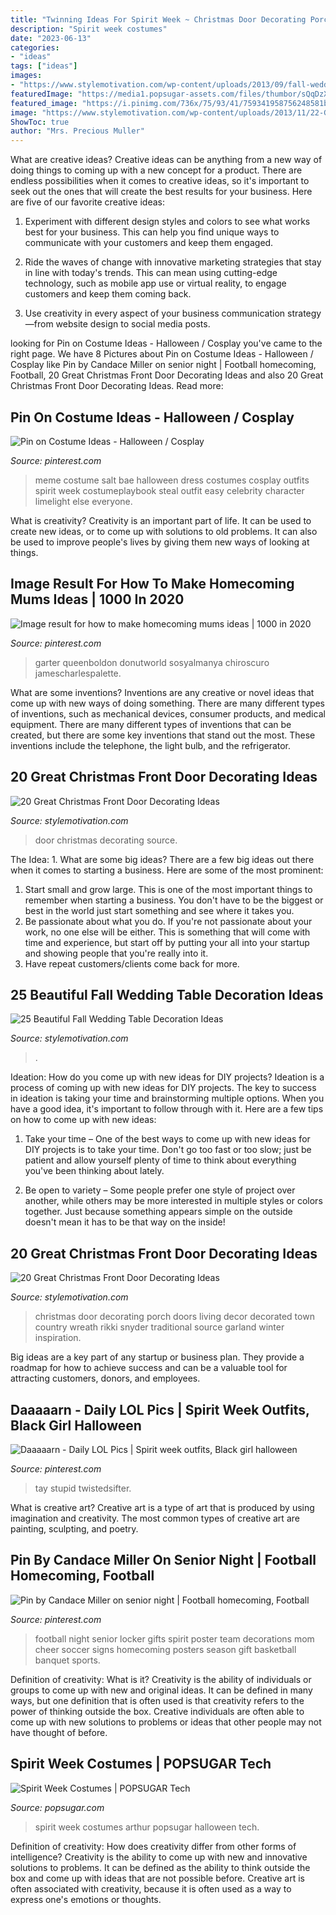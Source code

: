 ```yaml
---
title: "Twinning Ideas For Spirit Week ~ Christmas Door Decorating Porch Doors Living Decor Decorated Town Country Wreath Rikki Snyder Traditional Source Garland Winter Inspiration"
description: "Spirit week costumes"
date: "2023-06-13"
categories:
- "ideas"
tags: ["ideas"]
images:
- "https://www.stylemotivation.com/wp-content/uploads/2013/09/fall-wedding-10.jpg"
featuredImage: "https://media1.popsugar-assets.com/files/thumbor/sQqDzXDB4j_kZYADNLqXxf21pFY/fit-in/728xorig/filters:format_auto-!!-:strip_icc-!!-/2016/10/14/920/n/1922507/8151314b5801488e353312.61240740_edit_img_twitter_post_image_file_16516765_1476477343.jpg"
featured_image: "https://i.pinimg.com/736x/75/93/41/759341958756248581b4c3a55a230f23.jpg"
image: "https://www.stylemotivation.com/wp-content/uploads/2013/11/22-Great-Christmas-Front-Door-Decorating-Ideas-14.jpg"
ShowToc: true
author: "Mrs. Precious Muller"
---
```



What are creative ideas?
Creative ideas can be anything from a new way of doing things to coming up with a new concept for a product. There are endless possibilities when it comes to creative ideas, so it's important to seek out the ones that will create the best results for your business. Here are five of our favorite creative ideas: 
1. Experiment with different design styles and colors to see what works best for your business. This can help you find unique ways to communicate with your customers and keep them engaged.

2. Ride the waves of change with innovative marketing strategies that stay in line with today's trends. This can mean using cutting-edge technology, such as mobile app use or virtual reality, to engage customers and keep them coming back. 

3. Use creativity in every aspect of your business communication strategy—from website design to social media posts.

	

		
looking for Pin on Costume Ideas - Halloween / Cosplay you've came to the right page. We have 8 Pictures about Pin on Costume Ideas - Halloween / Cosplay like Pin by Candace Miller on senior night | Football homecoming, Football, 20 Great Christmas Front Door Decorating Ideas and also 20 Great Christmas Front Door Decorating Ideas. Read more:
		
    
## Pin On Costume Ideas - Halloween / Cosplay

<img loading=lazy src="https://i.pinimg.com/736x/7d/5d/3a/7d5d3a0c101c242740415d7d46157987--bae-meme-character-ideas.jpg" onerror="this.onerror=null;this.src='https://tse1.mm.bing.net/th?id=OIP.HqExa0ZcFs3ScxJwRCMAiQAAAA&amp;pid=15.1';" alt="Pin on Costume Ideas - Halloween / Cosplay">

_Source: pinterest.com_

>meme costume salt bae halloween dress costumes cosplay outfits spirit week costumeplaybook steal outfit easy celebrity character limelight else everyone. 

	

What is creativity?
Creativity is an important part of life. It can be used to create new ideas, or to come up with solutions to old problems. It can also be used to improve people's lives by giving them new ways of looking at things.

    
## Image Result For How To Make Homecoming Mums Ideas | 1000 In 2020

<img loading=lazy src="https://i.pinimg.com/736x/75/93/41/759341958756248581b4c3a55a230f23.jpg" onerror="this.onerror=null;this.src='https://tse2.mm.bing.net/th?id=OIP.QkjLXiLlPKaFw8cT9ttzVAHaNg&amp;pid=15.1';" alt="Image result for how to make homecoming mums ideas | 1000 in 2020">

_Source: pinterest.com_

>garter queenboldon donutworld sosyalmanya chiroscuro jamescharlespalette. 

	

What are some inventions?
Inventions are any creative or novel ideas that come up with new ways of doing something. There are many different types of inventions, such as mechanical devices, consumer products, and medical equipment. 
There are many different types of inventions that can be created, but there are some key inventions that stand out the most. These inventions include the telephone, the light bulb, and the refrigerator.

    
## 20 Great Christmas Front Door Decorating Ideas

<img loading=lazy src="https://www.stylemotivation.com/wp-content/uploads/2013/11/22-Great-Christmas-Front-Door-Decorating-Ideas-8.jpg" onerror="this.onerror=null;this.src='https://tse3.mm.bing.net/th?id=OIP.vL1ywbT9vsiqNiwTKutjuAAAAA&amp;pid=15.1';" alt="20 Great Christmas Front Door Decorating Ideas">

_Source: stylemotivation.com_

>door christmas decorating source. 

	

The Idea: 1. What are some big ideas?
There are a few big ideas out there when it comes to starting a business. Here are some of the most prominent:
1. Start small and grow large. This is one of the most important things to remember when starting a business. You don't have to be the biggest or best in the world just start something and see where it takes you.
2. Be passionate about what you do. If you're not passionate about your work, no one else will be either. This is something that will come with time and experience, but start off by putting your all into your startup and showing people that you're really into it.
3. Have repeat customers/clients come back for more.

    
## 25 Beautiful Fall Wedding Table Decoration Ideas

<img loading=lazy src="https://www.stylemotivation.com/wp-content/uploads/2013/09/fall-wedding-10.jpg" onerror="this.onerror=null;this.src='https://tse2.mm.bing.net/th?id=OIP.hLSwEOfPBSOOYTvURHCY8QHaLH&amp;pid=15.1';" alt="25 Beautiful Fall Wedding Table Decoration Ideas">

_Source: stylemotivation.com_

>. 

	

Ideation: How do you come up with new ideas for DIY projects?
Ideation is a process of coming up with new ideas for DIY projects. The key to success in ideation is taking your time and brainstorming multiple options. When you have a good idea, it's important to follow through with it. Here are a few tips on how to come up with new ideas:
1. Take your time – One of the best ways to come up with new ideas for DIY projects is to take your time. Don't go too fast or too slow; just be patient and allow yourself plenty of time to think about everything you've been thinking about lately.

2. Be open to variety – Some people prefer one style of project over another, while others may be more interested in multiple styles or colors together. Just because something appears simple on the outside doesn't mean it has to be that way on the inside!


    
## 20 Great Christmas Front Door Decorating Ideas

<img loading=lazy src="https://www.stylemotivation.com/wp-content/uploads/2013/11/22-Great-Christmas-Front-Door-Decorating-Ideas-14.jpg" onerror="this.onerror=null;this.src='https://tse4.mm.bing.net/th?id=OIP.VvgJZtRfygkIeREgp593KwHaLI&amp;pid=15.1';" alt="20 Great Christmas Front Door Decorating Ideas">

_Source: stylemotivation.com_

>christmas door decorating porch doors living decor decorated town country wreath rikki snyder traditional source garland winter inspiration. 

	

Big ideas are a key part of any startup or business plan. They provide a roadmap for how to achieve success and can be a valuable tool for attracting customers, donors, and employees.

    
## Daaaaarn - Daily LOL Pics | Spirit Week Outfits, Black Girl Halloween

<img loading=lazy src="https://i.pinimg.com/originals/84/d7/c1/84d7c1600a12b14d318145d607300810.jpg" onerror="this.onerror=null;this.src='https://tse4.mm.bing.net/th?id=OIP.SSZz9_4DeC-J42n7QOE5dQAAAA&amp;pid=15.1';" alt="Daaaaarn - Daily LOL Pics | Spirit week outfits, Black girl halloween">

_Source: pinterest.com_

>tay stupid twistedsifter. 

	

What is creative art?
Creative art is a type of art that is produced by using imagination and creativity. The most common types of creative art are painting, sculpting, and poetry.

    
## Pin By Candace Miller On Senior Night | Football Homecoming, Football

<img loading=lazy src="https://i.pinimg.com/736x/bc/cf/19/bccf19dcc26432684eb1f138105f6332--football-stuff-football-gift.jpg?b=t" onerror="this.onerror=null;this.src='https://tse4.mm.bing.net/th?id=OIP.bE9XDez7wmPL6VTgCa_6rwHaJ3&amp;pid=15.1';" alt="Pin by Candace Miller on senior night | Football homecoming, Football">

_Source: pinterest.com_

>football night senior locker gifts spirit poster team decorations mom cheer soccer signs homecoming posters season gift basketball banquet sports. 

	

Definition of creativity: What is it?
Creativity is the ability of individuals or groups to come up with new and original ideas. It can be defined in many ways, but one definition that is often used is that creativity refers to the power of thinking outside the box. Creative individuals are often able to come up with new solutions to problems or ideas that other people may not have thought of before.

    
## Spirit Week Costumes | POPSUGAR Tech

<img loading=lazy src="https://media1.popsugar-assets.com/files/thumbor/sQqDzXDB4j_kZYADNLqXxf21pFY/fit-in/728xorig/filters:format_auto-!!-:strip_icc-!!-/2016/10/14/920/n/1922507/8151314b5801488e353312.61240740_edit_img_twitter_post_image_file_16516765_1476477343.jpg" onerror="this.onerror=null;this.src='https://tse3.mm.bing.net/th?id=OIP.ONmP34TvGnwyZqNVErnuuAHaJ4&amp;pid=15.1';" alt="Spirit Week Costumes | POPSUGAR Tech">

_Source: popsugar.com_

>spirit week costumes arthur popsugar halloween tech. 

	

Definition of creativity: How does creativity differ from other forms of intelligence?
Creativity is the ability to come up with new and innovative solutions to problems. It can be defined as the ability to think outside the box and come up with ideas that are not possible before. Creative art is often associated with creativity, because it is often used as a way to express one's emotions or thoughts.

